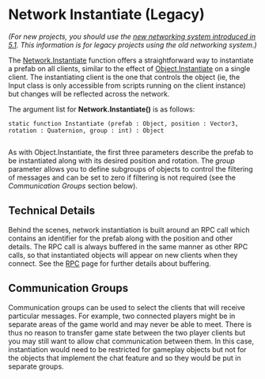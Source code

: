 Network Instantiate (Legacy)
============================

*(For new projects, you should use the [new networking system introduced in 5.1](UNet.html). This information is for legacy projects using the old networking system.)*

The [Network.Instantiate](ScriptRef:Network.Instantiate.html) function offers a straightforward way to instantiate a prefab on all clients, similar to the effect of [Object.Instantiate](ScriptRef:Object.Instantiate.html) on a single client. The instantiating client is the one that controls the object (ie, the Input class is only accessible from scripts running on the client instance) but changes will be reflected across the network.


The argument list for __Network.Instantiate()__ is as follows:



````
static function Instantiate (prefab : Object, position : Vector3, rotation : Quaternion, group : int) : Object


````

As with Object.Instantiate, the first three parameters describe the prefab to be instantiated along with its desired position and rotation. The _group_ parameter allows you to define subgroups of objects to control the filtering of messages and can be set to zero if filtering is not required (see the _Communication Groups_ section below).

Technical Details
-----------------


Behind the scenes, network instantiation is built around an RPC call which contains an identifier for the prefab along with the position and other details. The RPC call is always buffered in the same manner as other RPC calls, so that instantiated objects will appear on new clients when they connect. See the [RPC](net-RPCDetails) page for further details about buffering.


Communication Groups
--------------------


Communication groups can be used to select the clients that will receive particular messages. For example, two connected players might be in separate areas of the game world and may never be able to meet. There is thus no reason to transfer game state between the two player clients but you may still want to allow chat communication between them. In this case, instantiation would need to be restricted for gameplay objects but not for the objects that implement the chat feature and so they would be put in separate groups.
